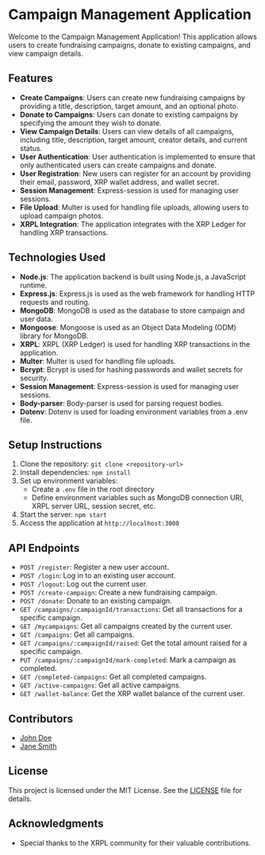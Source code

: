 # Campaign Management Application

Welcome to the Campaign Management Application! This application allows users to create fundraising campaigns, donate to existing campaigns, and view campaign details.

## Features

- **Create Campaigns**: Users can create new fundraising campaigns by providing a title, description, target amount, and an optional photo.
- **Donate to Campaigns**: Users can donate to existing campaigns by specifying the amount they wish to donate.
- **View Campaign Details**: Users can view details of all campaigns, including title, description, target amount, creator details, and current status.
- **User Authentication**: User authentication is implemented to ensure that only authenticated users can create campaigns and donate.
- **User Registration**: New users can register for an account by providing their email, password, XRP wallet address, and wallet secret.
- **Session Management**: Express-session is used for managing user sessions.
- **File Upload**: Multer is used for handling file uploads, allowing users to upload campaign photos.
- **XRPL Integration**: The application integrates with the XRP Ledger for handling XRP transactions.

## Technologies Used

- **Node.js**: The application backend is built using Node.js, a JavaScript runtime.
- **Express.js**: Express.js is used as the web framework for handling HTTP requests and routing.
- **MongoDB**: MongoDB is used as the database to store campaign and user data.
- **Mongoose**: Mongoose is used as an Object Data Modeling (ODM) library for MongoDB.
- **XRPL**: XRPL (XRP Ledger) is used for handling XRP transactions in the application.
- **Multer**: Multer is used for handling file uploads.
- **Bcrypt**: Bcrypt is used for hashing passwords and wallet secrets for security.
- **Session Management**: Express-session is used for managing user sessions.
- **Body-parser**: Body-parser is used for parsing request bodies.
- **Dotenv**: Dotenv is used for loading environment variables from a .env file.

## Setup Instructions

1. Clone the repository: `git clone <repository-url>`
2. Install dependencies: `npm install`
3. Set up environment variables:
   - Create a `.env` file in the root directory
   - Define environment variables such as MongoDB connection URI, XRPL server URL, session secret, etc.
4. Start the server: `npm start`
5. Access the application at `http://localhost:3000`

## API Endpoints

- `POST /register`: Register a new user account.
- `POST /login`: Log in to an existing user account.
- `POST /logout`: Log out the current user.
- `POST /create-campaign`: Create a new fundraising campaign.
- `POST /donate`: Donate to an existing campaign.
- `GET /campaigns/:campaignId/transactions`: Get all transactions for a specific campaign.
- `GET /mycampaigns`: Get all campaigns created by the current user.
- `GET /campaigns`: Get all campaigns.
- `GET /campaigns/:campaignId/raised`: Get the total amount raised for a specific campaign.
- `PUT /campaigns/:campaignId/mark-completed`: Mark a campaign as completed.
- `GET /completed-campaigns`: Get all completed campaigns.
- `GET /active-campaigns`: Get all active campaigns.
- `GET /wallet-balance`: Get the XRP wallet balance of the current user.

## Contributors

- [John Doe](https://github.com/johndoe)
- [Jane Smith](https://github.com/janesmith)

## License

This project is licensed under the MIT License. See the [LICENSE](LICENSE) file for details.

## Acknowledgments

- Special thanks to the XRPL community for their valuable contributions.
